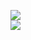 [![](https://img.shields.io/badge/Made%20With-Github%20Spray-lightgrey.svg?style=for-the-badge&logo=github)](https://github.com/Annihil/github-spray#23747)  
[![](https://i.imgur.com/2DrTn0Z.gif)](https://github.com/Annihil/github-spray)